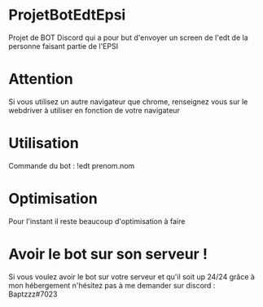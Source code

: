 # ProjetBotEdtEpsi

Projet de BOT Discord qui a pour but d'envoyer un screen de l'edt de la personne faisant partie de l'EPSI

# Attention

Si vous utilisez un autre navigateur que chrome, renseignez vous sur le webdriver à utiliser en fonction de votre navigateur

# Utilisation

Commande du bot : !edt prenom.nom

# Optimisation

Pour l'instant il reste beaucoup d'optimisation à faire

# Avoir le bot sur son serveur ! 

Si vous voulez avoir le bot sur votre serveur et qu'il soit up 24/24 grâce à mon hébergement n'hésitez pas à me demander sur discord : Baptzzz#7023

